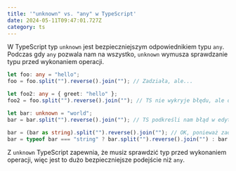```yaml
---
title: '"unknown" vs. "any" w TypeScript'
date: 2024-05-11T09:47:01.727Z
category: ts
---
```


W TypeScript typ `unknown` jest bezpieczniejszym odpowiednikiem typu `any`. Podczas gdy `any` pozwala nam na wszystko, `unknown` wymusza sprawdzanie typu przed wykonaniem operacji.

```ts
let foo: any = "hello";
foo = foo.split("").reverse().join(""); // Zadziała, ale...

let foo2: any = { greet: "hello" };
foo2 = foo.split("").reverse().join(""); // TS nie wykryje błędu, ale dostaniemy błąd w konsoli

let bar: unknown = "world";
bar = bar.split("").reverse().join(""); // TS podkreśli nam błąd w edytorze, ponieważ nie możemy użyć metody "split" na nieznanym typie.

bar = (bar as string).split("").reverse().join(""); // OK, ponieważ zadeklarowaliśmy typ, ale może być lepiej...
bar = typeof bar === "string" ? bar.split("").reverse().join("") : bar; // Jeszcze lepiej, ponieważ sprawdziliśmy typ
```

Z `unknown` TypeScript zapewnia, że musiz sprawdzić typ przed wykonaniem operacji, więc jest to dużo bezpieczniejsze podejście niż `any`.
